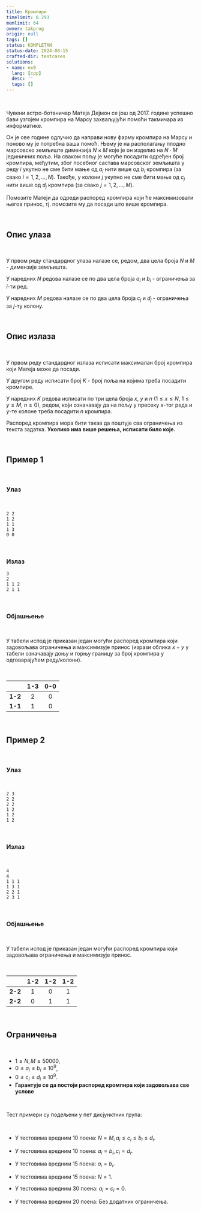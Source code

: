 ```yaml
---
title: Кромпири
timelimit: 0.293
memlimit: 64
owner: takprog
origin: null
tags: []
status: KOMPLETAN
status-date: 2024-08-15
crafted-dir: testcases
solutions:
- name: ex0
  lang: [cpp]
  desc: ''
  tags: []
---
```


<br>

Чувени астро-ботаничар Матеја Дејмон се још од 2017. године успешно бави узгојем кромпира на Марсу захваљујући помоћи такмичара из информатике.

Он је ове године одлучио да направи нову фарму кромпира на Марсу и поново му је потребна ваша помоћ. Њему је на располагању плодно марсовско земљиште димензија $N \times M$ које је он изделио на $N \cdot M$ јединичних поља. На сваком пољу је могуће посадити одређен број кромпира, међутим, због посебног састава марсовског земљишта у реду $i$ укупно не сме бити мање од $a_i$ нити више од $b_i$ кромпирa (за свако $i = 1,2,\ldots,N$). Такође, у колони $j$ укупно не сме бити мање од $c_j$ нити више од $d_j$ кромпира (за свако $j = 1,2,\ldots,M$).

Помозите Матеји да одреди распоред кромпира који ће максимизовати његов принос, тј. помозите му да посади што више кромпира.
  
<br>

## Опис улаза

<br>

У првом реду стандардног улаза налазе се, редом, два цела броја $N$ и $M$ - димензије земљишта.

У наредних $N$ редова налазе се по два цела броја $a_i$ и $b_i$ - ограничења за $i$-ти ред.

У наредних $M$ редова налазе се по два цела броја $c_j$ и $d_j$ - ограничења за $j$-ту колону.

<br>

## Опис излаза

<br>

У првом реду стандардног излаза исписати максималан број кромпира који Матеја може да посади.

У другом реду исписати број $K$ - број поља на којима треба посадити кромпире.

У наредних $K$ редова исписати по три цела броја $x$, $y$ и $n$ ($1 \leq x \leq N$, $1 \leq y \leq M$, $n \geq 0$), редом, који означавају да на пољу у пресеку $x$-тог реда и $y$-те колоне треба посадити $n$ кромпира.

Распоред кромпира мора бити такав да поштује сва ограничења из текста задатка. **Уколико има више решења, исписати било које.**
  
<br>

## Пример 1

<br>

### Улаз

<br>

```
2 2
1 2
1 1
1 3
0 0
```

<br>

### Излаз

```
3
2
1 1 2
2 1 1
```

<br>

### Објашњење

<br>

У табели испод је приказан један могући распоред кромпира који задовољава ограничења и максимизује принос (изрази облика $x-y$ у табели означавају доњу и горњу границу за број кромпира у одговарајућем реду/колони).

<br>

| | 1-3 |0-0|
| ---        |    :----:   |          :---: |
|**1-2**| 2 | 0 |
|**1-1**| 1 | 0 |

<br>
	
## Пример 2

<br>

### Улаз

<br>

```
2 3
2 2
2 2
1 2
1 2
1 2
```

<br>

### Излаз

<br>

```
4
4
1 1 1
1 3 1
2 2 1
2 3 1
```

<br>

### Објашњење

<br>

У табели испод је приказан један могући распоред кромпира који задовољава ограничења и максимизује принос.

<br>

| | 1-2 |1-2| 1-2 |
| ---   |    :----:   | :---: | :---:|
|**2-2**| 1 | 0 | 1 |
|**2-2**| 0 | 1 | 1 |
  
<br>

## Ограничења

  <br>

- $1 \leq N, M \leq 50000$,
- $0 \leq a_i \leq b_i \leq 10^9$,
- $0 \leq c_i \leq d_i \leq 10^9$.
- **Гарантује се да постоји распоред кромпира који задовољава све услове**

<br>

Тест примери су подељени у пет дисјунктних група:

 <br>

- У тестовима вредним 10 поена: $N=M, a_i \leq c_i \leq b_i \leq d_i$.

- У тестовима вредним 10 поена: $a_i = b_i, c_i = d_i$.

-  У тестовима вредним 15 поена: $a_i = b_i$.

- У тестовима вредним 15 поена: $N = 1$.

- У тестовима вредним 30 поена: $a_i = c_i = 0$.

- У тестовима вредним 20 поена: Без додатних ограничења.



